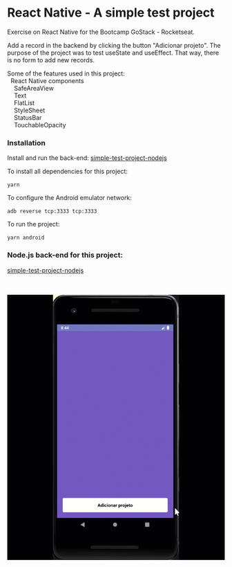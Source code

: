 # React Native - A simple test project 
Exercise on React Native for the Bootcamp GoStack - Rocketseat.

Add a record in the backend by clicking the button "Adicionar projeto".
The purpose of the project was to test useState and useEffect. That way, there is no form to add new records.

Some of the features used in this project: <br>
&nbsp;&nbsp;React Native components<br>
&nbsp;&nbsp;&nbsp;&nbsp;SafeAreaView<br> 
&nbsp;&nbsp;&nbsp;&nbsp;Text <br>
&nbsp;&nbsp;&nbsp;&nbsp;FlatList <br> 
&nbsp;&nbsp;&nbsp;&nbsp;StyleSheet <br> 
&nbsp;&nbsp;&nbsp;&nbsp;StatusBar <br> 
&nbsp;&nbsp;&nbsp;&nbsp;TouchableOpacity


### Installation
Install and run the back-end:
[simple-test-project-nodejs](https://github.com/rlovatto/simple-test-project-nodejs)


To install all dependencies for this project:

```
yarn
```

To configure the Android emulator network:

```
adb reverse tcp:3333 tcp:3333
```

To run the project:

```
yarn android
```

### Node.js back-end for this project:

[simple-test-project-nodejs](https://github.com/rlovatto/simple-test-project-nodejs)


<br/><br/>
![](Add_project.gif)
